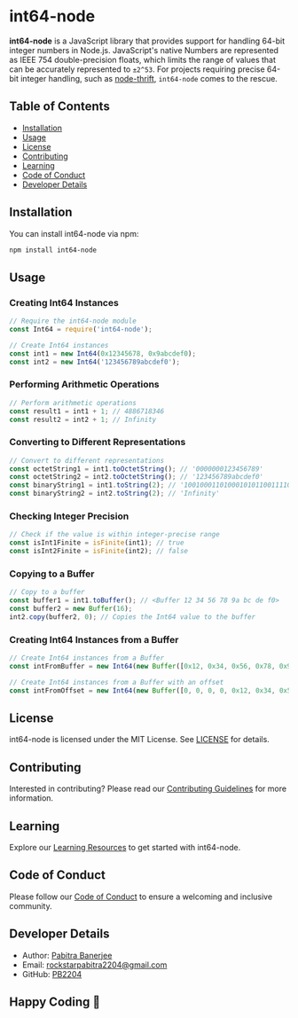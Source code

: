 # int64-node

**int64-node** is a JavaScript library that provides support for handling 64-bit integer numbers in Node.js. JavaScript's native Numbers are represented as IEEE 754 double-precision floats, which limits the range of values that can be accurately represented to `±2^53`. For projects requiring precise 64-bit integer handling, such as [node-thrift](https://github.com/wadey/node-thrift), `int64-node` comes to the rescue.

## Table of Contents

- [Installation](#installation)
- [Usage](#usage)
- [License](#license)
- [Contributing](#contributing)
- [Learning](#learning)
- [Code of Conduct](#code-of-conduct)
- [Developer Details](#developer-details)

## Installation

You can install int64-node via npm:

```bash
npm install int64-node
```

## Usage

### Creating Int64 Instances

```javascript
// Require the int64-node module
const Int64 = require('int64-node');

// Create Int64 instances
const int1 = new Int64(0x12345678, 0x9abcdef0);
const int2 = new Int64('123456789abcdef0');
```

### Performing Arithmetic Operations

```javascript
// Perform arithmetic operations
const result1 = int1 + 1; // 4886718346
const result2 = int2 + 1; // Infinity
```

### Converting to Different Representations

```javascript
// Convert to different representations
const octetString1 = int1.toOctetString(); // '0000000123456789'
const octetString2 = int2.toOctetString(); // '123456789abcdef0'
const binaryString1 = int1.toString(2); // '100100011010001010110011110001001'
const binaryString2 = int2.toString(2); // 'Infinity'
```

### Checking Integer Precision

```javascript
// Check if the value is within integer-precise range
const isInt1Finite = isFinite(int1); // true
const isInt2Finite = isFinite(int2); // false
```

### Copying to a Buffer

```javascript
// Copy to a buffer
const buffer1 = int1.toBuffer(); // <Buffer 12 34 56 78 9a bc de f0>
const buffer2 = new Buffer(16);
int2.copy(buffer2, 0); // Copies the Int64 value to the buffer
```

### Creating Int64 Instances from a Buffer

```javascript
// Create Int64 instances from a Buffer
const intFromBuffer = new Int64(new Buffer([0x12, 0x34, 0x56, 0x78, 0x9a, 0xbc, 0xde, 0xf0]));

// Create Int64 instances from a Buffer with an offset
const intFromOffset = new Int64(new Buffer([0, 0, 0, 0, 0x12, 0x34, 0x56, 0x78, 0x9a, 0xbc, 0xde, 0xf0]), 4);
```

## License

int64-node is licensed under the MIT License. See [LICENSE](LICENSE) for details.

## Contributing

Interested in contributing? Please read our [Contributing Guidelines](CONTRIBUTING.md) for more information.

## Learning

Explore our [Learning Resources](LEARN.md) to get started with int64-node.

## Code of Conduct

Please follow our [Code of Conduct](CODE_OF_CONDUCT.md) to ensure a welcoming and inclusive community.

## Developer Details

- Author: [Pabitra Banerjee](https://pabitrabanerjee.me)
- Email: [rockstarpabitra2204@gmail.com](mailto:rockstarpabitra2204@gmail.com)
- GitHub: [PB2204](https://github.com/PB2204)

## Happy Coding 🚀